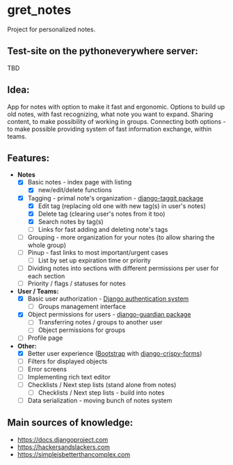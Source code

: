 # gret_notes

Project for personalized notes.

## Test-site on the pythoneverywhere server:

TBD

## Idea:

 App for notes with option to make it fast and ergonomic.
 Options to build up old notes, with fast recognizing, what note you want to expand.
 Sharing content, to make possibility of working in groups.
 Connecting both options - to make possible providing system of fast information exchange, within teams.

## Features:

* **Notes**
    * [X] Basic notes - index page with listing
        * [X] new/edit/delete functions
    * [X] Tagging - primal note's organization - [django-taggit package](https://django-taggit.readthedocs.io/en/latest/index.html)
        * [X] Edit tag (replacing old one with new tag(s) in user's notes)
        * [X] Delete tag (clearing user's notes from it too)
        * [X] Search notes by tag(s)
        * [ ] Links for fast adding and deleting note's tags
    * [ ] Grouping - more organization for your notes (to allow sharing the whole group)
    * [ ] Pinup - fast links to most important/urgent cases
        * [ ] List by set up expiration time or priority
    * [ ] Dividing notes into sections with different permissions per user for each section
    * [ ] Priority / flags / statuses for notes

* **User / Teams:**
    * [X] Basic user authorization - [Django authentication system](https://docs.djangoproject.com/en/3.0/topics/auth/default/)
        * [ ] Groups management interface
    * [X] Object permissions for users - [django-guardian package](https://django-guardian.readthedocs.io)
        * [ ] Transferring notes / groups to another user
        * [ ] Object permissions for groups
    * [ ] Profile page

* **Other:**
    * [X] Better user experience ([Bootstrap](https://getbootstrap.com) with [django-crispy-forms](https://django-crispy-forms.readthedocs.io/en/latest/))
    * [ ] Filters for displayed objects
    * [ ] Error screens
    * [ ] Implementing rich text editor
    * [ ] Checklists / Next step lists (stand alone from notes)
        * [ ] Checklists / Next step lists - build into notes
    * [ ] Data serialization - moving bunch of notes system 

## Main sources of knowledge:

* https://docs.djangoproject.com
* https://hackersandslackers.com
* https://simpleisbetterthancomplex.com
